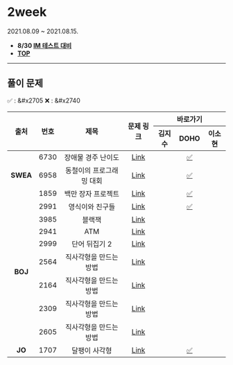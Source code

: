 # 2week
2021.08.09 ~ 2021.08.15.
* **8/30 [IM 테스트 대비](https://docs.google.com/spreadsheets/d/1woMUqd7Pi8CfYVYW4LeIS-JvxBVjan0KjjWtc2bOF34/edit#gid=0)**
* [**TOP**](../README.md)

---
## 풀이 문제
:white_check_mark: : &#x2705    :x: : &#x2740
<table>
    <thead>
        <tr>
            <th rowspan="2"> 출처 </th>
            <th rowspan="2"> 번호 </th>
            <th rowspan="2"> 제목 </th>
            <th rowspan="2"> 문제 링크 </th>
            <th colspan="3">바로가기</th>
        </tr>
        <tr>
            <th>김지수</th>
            <th>DOHO</th>
            <th>이소현</th>
        </tr>
    </thead>
    <tbody>
        <tr>
            <td rowspan="3" align="center"><b>SWEA</b></td>
            <td align="center">6730</td>
            <td align="center">장애물 경주 난이도</td>
            <td align="center"><a href="https://swexpertacademy.com/main/code/problem/problemDetail.do?contestProbId=AWefy5x65PoDFAUh">Link</a></td>
            <td align="center"><a href=""> </a></td>
            <td align="center"><a href="doho/swea_6730.java"> &#x2705 </a></td>
            <td align="center"><a href=""> </a></td>
        </tr>
        <tr>
            <td align="center">6958</td>
            <td align="center">동철이의 프로그래밍 대회</td>
            <td align="center"><a href="https://swexpertacademy.com/main/code/problem/problemDetail.do?contestProbId=AWjlFcGK3dMDFAVT">Link</a></td>
            <td align="center"><a href=""> </a></td>
            <td align="center"><a href="doho/swea_6958.java"> &#x2705 </a></td>
            <td align="center"><a href=""> </a></td>
        </tr>
        <tr>
            <td align="center">1859</td>
            <td align="center">백만 장자 프로젝트</td>
            <td align="center"><a href="https://swexpertacademy.com/main/code/problem/problemDetail.do?contestProbId=AV5LrsUaDxcDFAXc">Link</a></td>
            <td align="center"><a href=""> </a></td>
            <td align="center"><a href="doho/swea_1859.java"> &#x2705 </a></td>
            <td align="center"><a href=""> </a></td>
        </tr>
        <tr>
            <td rowspan="8" align="center"><b>BOJ</b></td>
            <td align="center">2991</td>
            <td align="center">영식이와 친구들</td>
            <td align="center"><a href="https://www.acmicpc.net/problem/2991">Link</a></td>
            <td align="center"><a href=""> </a></td>
            <td align="center"><a href="doho/boj_2991.java"> &#x2705 </a></td>
            <td align="center"><a href=""> </a></td>
        </tr>
        <tr>
            <td align="center">3985</td>
            <td align="center">블랙잭</td>
            <td align="center"><a href="https://www.acmicpc.net/problem/3985">Link</a></td>
            <td align="center"><a href=""> </a></td>
            <td align="center"><a href=""> </a></td>
            <td align="center"><a href=""> </a></td>
        </tr>
        <tr>
            <td align="center">2941</td>
            <td align="center">ATM</td>
            <td align="center"><a href="https://www.acmicpc.net/problem/2941">Link</a></td>
            <td align="center"><a href=""> </a></td>
            <td align="center"><a href=""> </a></td>
            <td align="center"><a href=""> </a></td>
        </tr>
        <tr>
            <td align="center">2999</td>
            <td align="center">단어 뒤집기 2</td>
            <td align="center"><a href="https://www.acmicpc.net/problem/2999">Link</a></td>
            <td align="center"><a href=""> </a></td>
            <td align="center"><a href=""> </a></td>
            <td align="center"><a href=""> </a></td>
        </tr>
        <tr>
            <td align="center">2564</td>
            <td align="center">직사각형을 만드는 방법</td>
            <td align="center"><a href="https://www.acmicpc.net/problem/2564">Link</a></td>
            <td align="center"><a href=""> </a></td>
            <td align="center"><a href=""> </a></td>
            <td align="center"><a href=""> </a></td>
        </tr>
        <tr>
            <td align="center">2164</td>
            <td align="center">직사각형을 만드는 방법</td>
            <td align="center"><a href="https://www.acmicpc.net/problem/2164">Link</a></td>
            <td align="center"><a href=""> </a></td>
            <td align="center"><a href=""> </a></td>
            <td align="center"><a href=""> </a></td>
        </tr>
        <tr>
            <td align="center">2309</td>
            <td align="center">직사각형을 만드는 방법</td>
            <td align="center"><a href="https://www.acmicpc.net/problem/2309">Link</a></td>
            <td align="center"><a href=""> </a></td>
            <td align="center"><a href=""> </a></td>
            <td align="center"><a href=""> </a></td>
        </tr>
        <tr>
            <td align="center">2605</td>
            <td align="center">직사각형을 만드는 방법</td>
            <td align="center"><a href="https://www.acmicpc.net/problem/2605">Link</a></td>
            <td align="center"><a href=""> </a></td>
            <td align="center"><a href=""> </a></td>
            <td align="center"><a href=""> </a></td>
        </tr>
        <tr>
            <td align="center"><b>JO</b></td>
            <td align="center">1707</td>
            <td align="center">달팽이 사각형</td>
            <td align="center"><a href="http://www.jungol.co.kr/bbs/board.php?bo_table=pbank&wr_id=980&sca=2020">Link</a></td>
            <td align="center"><a href=""> </a></td>
            <td align="center"><a href="doho/jo_1707.java"> &#x2705 </a></td>
            <td align="center"><a href=""> </a></td>
        </tr>
    </tbody>
</table>
